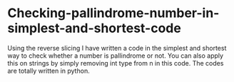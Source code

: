 # Checking-pallindrome-number-in-simplest-and-shortest-code
Using the reverse slicing I have written a code in the simplest and shortest way to check whether a number is pallindrome or not.
You can also apply this on strings by simply removing int type from n in this code.
The codes are totally written in python.
